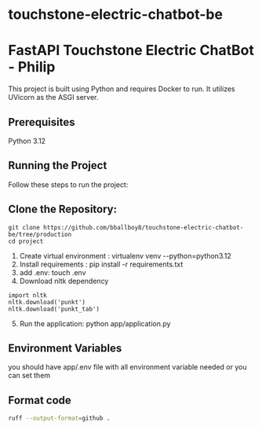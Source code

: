 # touchstone-electric-chatbot-be

# FastAPI Touchstone Electric ChatBot - Philip

This project is built using Python and requires Docker to run. It utilizes UVicorn as the ASGI server.

## Prerequisites

Python 3.12

## Running the Project

Follow these steps to run the project:

## Clone the Repository:

```
git clone https://github.com/bballboy8/touchstone-electric-chatbot-be/tree/production
cd project
```

1. Create virtual environment : virtualenv venv --python=python3.12
2. Install requirements : pip install -r requirements.txt
3. add .env: touch .env
4. Download nltk dependency 
```
import nltk
nltk.download('punkt')
nltk.download('punkt_tab')

```
5. Run the application: python app/application.py


## Environment Variables

you should have app/.env file with all environment variable needed or you can set them



## Format code
```bash
ruff --output-format=github .  
```
